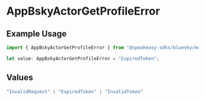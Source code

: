 # AppBskyActorGetProfileError

## Example Usage

```typescript
import { AppBskyActorGetProfileError } from "@speakeasy-sdks/bluesky/models/errors";

let value: AppBskyActorGetProfileError = "ExpiredToken";
```

## Values

```typescript
"InvalidRequest" | "ExpiredToken" | "InvalidToken"
```